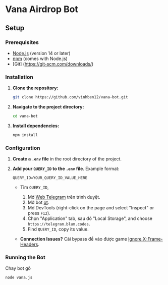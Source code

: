 # Vana Airdrop Bot

## Setup

### Prerequisites

- [Node.js](https://nodejs.org/) (version 14 or later)
- [npm](https://www.npmjs.com/) (comes with Node.js)
- [Git] (https://git-scm.com/downloads/)
### Installation

1. **Clone the repository:**

    ```bash
    git clone https://github.com/vinhben12/vana-bot.git
    ```

2. **Navigate to the project directory:**

    ```bash
    cd vana-bot
    ```

3. **Install dependencies:**

    ```bash
    npm install
    ```

### Configuration

1. **Create a `.env` file** in the root directory of the project.

2. **Add your `QUERY_ID` to the `.env` file**. Example format:

    ```env
    QUERY_ID=YOUR_QUERY_ID_VALUE_HERE
    ```

   - Tìm `QUERY_ID`,
     1. Mở [Web Telegram](https://web.telegram.org) trên trình duyệt.
     2. Mở bot [ ot](https://t.me/VanaDataHeroBot/VanaDataHero?startapp=5217425934).
     3. Mở DevTools (right-click on the page and select "Inspect" or press `F12`).
     4. Chọn "Application" tab, sau đó "Local Storage", and choose `https://telegram.blum.codes`.
     5. Find `QUERY_ID`, copy its value.

   - **Connection Issues?** Cài bypass để vào được game [Ignore X-Frame-Headers](https://chromewebstore.google.com/detail/ignore-x-frame-headers/gleekbfjekiniecknbkamfmkohkpodhe).

### Running the Bot

Chay bot gõ

```bash
node vana.js
```


